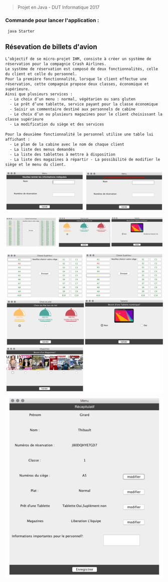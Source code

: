 > Projet en Java - DUT Informatique 2017

### Commande pour lancer l'application :

```
 java Starter
 ```


## Résevation de billets d'avion
```
L’objectif de se micro-projet IHM, consiste à créer un système de réservation pour la compagnie Crash Airlines.
Le système de réservation est composé de deux fonctionnalités, celle du client et celle du personnel.
Pour la première fonctionnalité, lorsque le client effectue une réservation, cette compagnie propose deux classes, économique et supérieure.
Ainsi que plusieurs services :
  - Le choix d’un menu : normal, végétarien ou sans gluten
  - Le prêt d’une tablette, service payant pour la classe économique
  - Saisir un commentaire destiné aux personnels de cabine
  - Le choix d’un ou plusieurs magazines pour le client choisissant la classe supérieure
  - La modification du siège et des services

Pour la deuxième fonctionnalité le personnel utilise une table lui affichant :
  - Le plan de la cabine avec le nom de chaque client
  - La liste des menus demandés
  - La liste des tablettes à mettre à disposition
  - La liste des magazines à répartir - La possibilité de modifier le siège et le menu du client.
```

![resa](img/index-tile.jpg)

![resa](img/eco-horz.jpg)

![resa](img/sup-tile.jpg)

![resa](img/recap.bmp)
